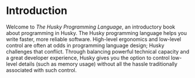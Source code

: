 # Introduction

Welcome to *The Husky Programming Language*, an introductory book about programming in Husky.
The Husky programming language helps you write faster, more reliable software.
High-level ergonomics and low-level control are often at odds in programming
language design; Husky challenges that conflict. Through balancing powerful
technical capacity and a great developer experience, Husky gives you the option
to control low-level details (such as memory usage) without all the hassle
traditionally associated with such control.